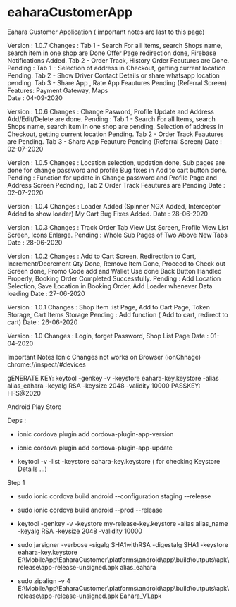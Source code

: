 # eaharaCustomerApp
Eahara Customer Application
( important notes are last to this page)


Version : 1.0.7
Changes : Tab 1 - Search For all Items, search Shops name, search item in one shop are Done
                  Offer Page redirection done, Firebase Notifications Added.
          Tab 2 - Order Track, History Order Feautures are Done.
Pending : Tab 1 - Selection of address in Checkout, getting current location Pending.
          Tab 2 - Show Driver Contact Details or share whatsapp location pending.
          Tab 3 - Share App , Rate App Feautures Pending (Referral Screen)
Features: Payment Gateway, Maps      
Date    : 04-09-2020

Version : 1.0.6
Changes : Change Pasword, Profile Update and Address Add/Edit/Delete are done.
Pending : Tab 1 - Search For all Items, search Shops name, search item in one shop are pending.
                  Selection of address in Checkout, getting current location Pending.
          Tab 2 - Order Track Feautures are Pending.
          Tab 3 - Share App Feauture Pending (Referral Screen)
Date    : 02-07-2020

Version : 1.0.5
Changes : Location selection, updation done, Sub pages are done for change password and profile
          Bug fixes in Add to cart button done.
Pending : Function for update in Change password and Profile Page and Address Screen Pednding,
          Tab 2 Order Track Feautures are Pending
Date    : 02-07-2020

Version : 1.0.4
Changes : Loader Added (Spinner NGX Added, Interceptor Added to show loader) My Cart Bug Fixes Added.
Date    : 28-06-2020

Version : 1.0.3
Changes : Track Order Tab View List Screen, Profile View List Screen, Icons Enlarge.
Pending : Whole Sub Pages of Two Above New Tabs
Date    : 28-06-2020

Version : 1.0.2
Changes : Add to Cart Screen, Redirection to Cart, Increment/Decrement Qty Done, 
          Remove Item Done, Proceed to Check out Screen done, Promo Code add and Wallet Use done
          Back Button Handled Properly, Booking Order Completed Successfully.
Pending : Add Location Selection, Save Location in Booking Order, Add Loader whenever Data loading
Date    : 27-06-2020

Version : 1.0.1
Changes : Shop Item :ist Page, Add to Cart Page, Token Storage, Cart Items Storage
Pending : Add function ( Add to cart, redirect to cart)
Date    : 26-06-2020

Version : 1.0
Changes : Login, forget Password, Shop List Page
Date    : 01-04-2020







Important Notes
Ionic Changes not works on Browser (ionChnage)
chrome://inspect/#devices

gENERATE KEY: keytool -genkey -v -keystore eahara-key.keystore -alias alias_eahara -keyalg RSA -keysize 2048 -validity 10000
PASSKEY: HFS@2020

Android Play Store

Deps :
- ionic cordova plugin add cordova-plugin-app-version
- ionic cordova plugin add cordova-plugin-app-update

- keytool -v -list -keystore eahara-key.keystore  ( for checking Keystore Details ...)

Step 1
- sudo ionic cordova build android --configuration staging --release

- sudo ionic cordova build android --prod --release
- keytool -genkey -v -keystore my-release-key.keystore -alias alias_name -keyalg RSA -keysize 2048 -validity 10000

- sudo jarsigner -verbose -sigalg SHA1withRSA -digestalg SHA1 -keystore eahara-key.keystore E:\MobileApp\EaharaCustomer\platforms\android\app\build\outputs\apk\release\app-release-unsigned.apk alias_eahara

- sudo zipalign -v 4 E:\MobileApp\EaharaCustomer\platforms\android\app\build\outputs\apk\release\app-release-unsigned.apk  Eahara_V1.apk
